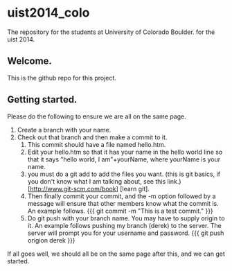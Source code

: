 uist2014_colo
=============

The repository for the students at University of Colorado Boulder. for the uist 2014. 

## Welcome.

This is the github repo for this project. 

## Getting started.

Please do the following to ensure we are all on the same page. 

1. Create a branch with your name.
2. Check out that branch and then make a commit to it.
    1. This commit should have a file named hello.htm.
    2. Edit your hello.htm so that it has your name in the hello world line so that it says "hello world, I am"+yourName, where yourName is your name.
    3. you must do a git add to add the files you want. (this is git basics, if you don't know what I am talking about, see this link.) [http://www.git-scm.com/book] [learn git].
    4. Then finally commit your commit, and the -m option followed by a message will ensure that other members know what the commit is. An example follows.
      {{{ git commit -m "This is a test commit." }}}
    5. Do git push with your branch name. You may have to supply origin to it. An example follows pushing my branch (derek) to the server. The server will prompt you for your username and password. 
      {{{ git push origion derek }}}

If all goes well, we should all be on the same page after this, and we can get started.
